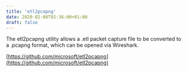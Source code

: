 ```yaml
---
title: 'etl2pcapng'
date: 2020-02-06T02:36:00+01:00
draft: false
---
```


The etl2pcapng utility allows a .etl packet capture file to be converted to a .pcapng format, which can be opened via Wireshark.  
  
[https://github.com/microsoft/etl2pcapng](https://github.com/microsoft/etl2pcapng)